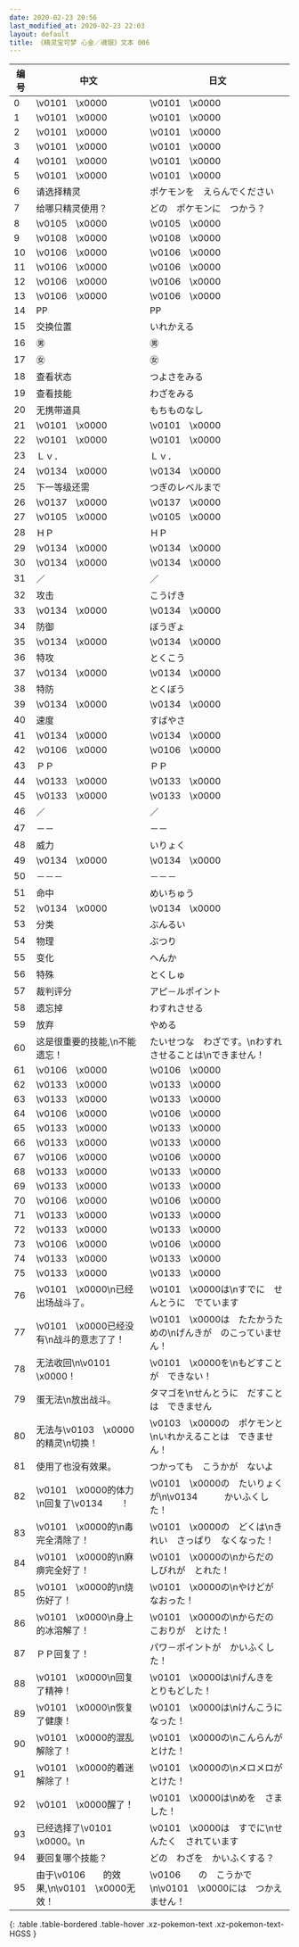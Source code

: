 ```yaml
---
date: 2020-02-23 20:56
last_modified_at: 2020-02-23 22:03
layout: default
title: 《精灵宝可梦 心金／魂银》文本 006
---
```

| 编号 | 中文 | 日文 |
| ---- | ---- | ---- |
| 0 | \v0101　\x0000 | \v0101　\x0000 |
| 1 | \v0101　\x0000 | \v0101　\x0000 |
| 2 | \v0101　\x0000 | \v0101　\x0000 |
| 3 | \v0101　\x0000 | \v0101　\x0000 |
| 4 | \v0101　\x0000 | \v0101　\x0000 |
| 5 | \v0101　\x0000 | \v0101　\x0000 |
| 6 | 请选择精灵 | ポケモンを　えらんでください |
| 7 | 给哪只精灵使用？ | どの　ポケモンに　つかう？ |
| 8 | \v0105　\x0000 | \v0105　\x0000 |
| 9 | \v0108　\x0000 | \v0108　\x0000 |
| 10 | \v0106　\x0000 | \v0106　\x0000 |
| 11 | \v0106　\x0000 | \v0106　\x0000 |
| 12 | \v0106　\x0000 | \v0106　\x0000 |
| 13 | \v0106　\x0000 | \v0106　\x0000 |
| 14 | PP | PP |
| 15 | 交换位置 | いれかえる |
| 16 | ㊚ | ㊚ |
| 17 | ㊛ | ㊛ |
| 18 | 查看状态 | つよさをみる |
| 19 | 查看技能 | わざをみる |
| 20 | 无携带道具 | もちものなし |
| 21 | \v0101　\x0000 | \v0101　\x0000 |
| 22 | \v0101　\x0000 | \v0101　\x0000 |
| 23 | Ｌｖ． | Ｌｖ． |
| 24 | \v0134　\x0000 | \v0134　\x0000 |
| 25 | 下一等级还需 | つぎのレベルまで |
| 26 | \v0137　\x0000 | \v0137　\x0000 |
| 27 | \v0105　\x0000 | \v0105　\x0000 |
| 28 | ＨＰ | ＨＰ |
| 29 | \v0134　\x0000 | \v0134　\x0000 |
| 30 | \v0134　\x0000 | \v0134　\x0000 |
| 31 | ／ | ／ |
| 32 | 攻击 | こうげき |
| 33 | \v0134　\x0000 | \v0134　\x0000 |
| 34 | 防御 | ぼうぎょ |
| 35 | \v0134　\x0000 | \v0134　\x0000 |
| 36 | 特攻 | とくこう |
| 37 | \v0134　\x0000 | \v0134　\x0000 |
| 38 | 特防 | とくぼう |
| 39 | \v0134　\x0000 | \v0134　\x0000 |
| 40 | 速度 | すばやさ |
| 41 | \v0134　\x0000 | \v0134　\x0000 |
| 42 | \v0106　\x0000 | \v0106　\x0000 |
| 43 | ＰＰ | ＰＰ |
| 44 | \v0133　\x0000 | \v0133　\x0000 |
| 45 | \v0133　\x0000 | \v0133　\x0000 |
| 46 | ／ | ／ |
| 47 | －－ | －－ |
| 48 | 威力 | いりょく |
| 49 | \v0134　\x0000 | \v0134　\x0000 |
| 50 | －－－ | －－－ |
| 51 | 命中 | めいちゅう |
| 52 | \v0134　\x0000 | \v0134　\x0000 |
| 53 | 分类 | ぶんるい |
| 54 | 物理 | ぶつり |
| 55 | 变化 | へんか |
| 56 | 特殊 | とくしゅ |
| 57 | 裁判评分 | アピ－ルポイント |
| 58 | 遗忘掉 | わすれさせる |
| 59 | 放弃 | やめる |
| 60 | 这是很重要的技能,\n不能遗忘！ | たいせつな　わざです。\nわすれさせることは\nできません！ |
| 61 | \v0106　\x0000 | \v0106　\x0000 |
| 62 | \v0133　\x0000 | \v0133　\x0000 |
| 63 | \v0133　\x0000 | \v0133　\x0000 |
| 64 | \v0106　\x0000 | \v0106　\x0000 |
| 65 | \v0133　\x0000 | \v0133　\x0000 |
| 66 | \v0133　\x0000 | \v0133　\x0000 |
| 67 | \v0106　\x0000 | \v0106　\x0000 |
| 68 | \v0133　\x0000 | \v0133　\x0000 |
| 69 | \v0133　\x0000 | \v0133　\x0000 |
| 70 | \v0106　\x0000 | \v0106　\x0000 |
| 71 | \v0133　\x0000 | \v0133　\x0000 |
| 72 | \v0133　\x0000 | \v0133　\x0000 |
| 73 | \v0106　\x0000 | \v0106　\x0000 |
| 74 | \v0133　\x0000 | \v0133　\x0000 |
| 75 | \v0133　\x0000 | \v0133　\x0000 |
| 76 | \v0101　\x0000\n已经出场战斗了。 | \v0101　\x0000は\nすでに　せんとうに　でています |
| 77 | \v0101　\x0000已经没有\n战斗的意志了了！ | \v0101　\x0000は　たたかうための\nげんきが　のこっていません！ |
| 78 | 无法收回\n\v0101　\x0000！ | \v0101　\x0000を\nもどすことが　できない！ |
| 79 | 蛋无法\n放出战斗。 | タマゴを\nせんとうに　だすことは　できません |
| 80 | 无法与\v0103　\x0000的精灵\n切换！ | \v0103　\x0000の　ポケモンと　\nいれかえることは　できません！ |
| 81 | 使用了也没有效果。 | つかっても　こうかが　ないよ |
| 82 | \v0101　\x0000的体力\n回复了\v0134　　！ | \v0101　\x0000の　たいりょくが\n\v0134　　　かいふくした！ |
| 83 | \v0101　\x0000的\n毒完全清除了！ | \v0101　\x0000の　どくは\nきれい　さっぱり　なくなった！ |
| 84 | \v0101　\x0000的\n麻痹完全好了！ | \v0101　\x0000の\nからだの　しびれが　とれた！ |
| 85 | \v0101　\x0000的\n烧伤好了！ | \v0101　\x0000の\nやけどが　なおった！ |
| 86 | \v0101　\x0000\n身上的冰溶解了！ | \v0101　\x0000の\nからだの　こおりが　とけた！ |
| 87 | ＰＰ回复了！　 | パワ－ポイントが　かいふくした！　 |
| 88 | \v0101　\x0000\n回复了精神！ | \v0101　\x0000は\nげんきを　とりもどした！ |
| 89 | \v0101　\x0000\n恢复了健康！ | \v0101　\x0000は\nけんこうに　なった！ |
| 90 | \v0101　\x0000的混乱解除了！ | \v0101　\x0000の\nこんらんが　とけた！ |
| 91 | \v0101　\x0000的着迷解除了！ | \v0101　\x0000の\nメロメロが　とけた！ |
| 92 | \v0101　\x0000醒了！ | \v0101　\x0000は\nめを　さました！ |
| 93 | 已经选择了\v0101　\x0000。\n | \v0101　\x0000は　すでに\nせんたく　されています |
| 94 | 要回复哪个技能？ | どの　わざを　かいふくする？ |
| 95 | 由于\v0106　　的效果,\n\v0101　\x0000无效！ | \v0106　　の　こうかで\n\v0101　\x0000には　つかえません！ |
{: .table .table-bordered .table-hover .xz-pokemon-text .xz-pokemon-text-HGSS }